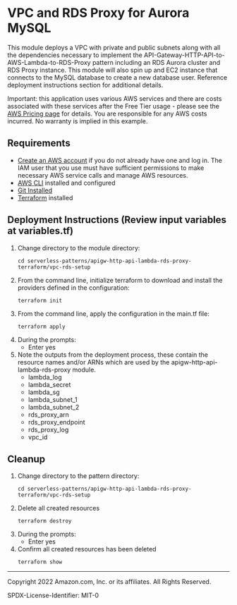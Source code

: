 # VPC and RDS Proxy for Aurora MySQL

This module deploys a VPC with private and public subnets along with all the dependencies necessary to implement the API-Gateway-HTTP-API-to-AWS-Lambda-to-RDS-Proxy pattern including an RDS Aurora cluster and RDS Proxy instance. 
This module will also spin up and EC2 instance that connects to the MySQL database to create a new database user. Reference deployment instructions section for additional details.

Important: this application uses various AWS services and there are costs associated with these services after the Free Tier usage - please see the [AWS Pricing page](https://aws.amazon.com/pricing/) for details. You are responsible for any AWS costs incurred. No warranty is implied in this example.

## Requirements

* [Create an AWS account](https://portal.aws.amazon.com/gp/aws/developer/registration/index.html) if you do not already have one and log in. The IAM user that you use must have sufficient permissions to make necessary AWS service calls and manage AWS resources.
* [AWS CLI](https://docs.aws.amazon.com/cli/latest/userguide/install-cliv2.html) installed and configured
* [Git Installed](https://git-scm.com/book/en/v2/Getting-Started-Installing-Git)
* [Terraform](https://learn.hashicorp.com/tutorials/terraform/install-cli?in=terraform/aws-get-started) installed

## Deployment Instructions (Review input variables at variables.tf)

1. Change directory to the module directory:
    ```
    cd serverless-patterns/apigw-http-api-lambda-rds-proxy-terraform/vpc-rds-setup
    ```
1. From the command line, initialize terraform to download and install the providers defined in the configuration:
    ```
    terraform init
    ```
1. From the command line, apply the configuration in the main.tf file:
    ```
    terraform apply
    ```
1. During the prompts:
    * Enter yes
1. Note the outputs from the deployment process, these contain the resource names and/or ARNs which are used by the apigw-http-api-lambda-rds-proxy module.
    * lambda_log 
    * lambda_secret 
    * lambda_sg 
    * lambda_subnet_1 
    * lambda_subnet_2 
    * rds_proxy_arn 
    * rds_proxy_endpoint 
    * rds_proxy_log 
    * vpc_id 




## Cleanup
 
1. Change directory to the pattern directory:
    ```
    cd serverless-patterns/apigw-http-api-lambda-rds-proxy-terraform/vpc-rds-setup
    ```
1. Delete all created resources
    ```
    terraform destroy
    ```
1. During the prompts:
    * Enter yes
1. Confirm all created resources has been deleted
    ```
    terraform show
    ```
----
Copyright 2022 Amazon.com, Inc. or its affiliates. All Rights Reserved.

SPDX-License-Identifier: MIT-0
